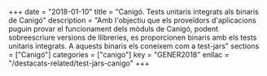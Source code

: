 +++
date        = "2018-01-10"
title       = "Canigó. Tests unitaris integrats als binaris de Canigó"
description = "Amb l'objectiu que els proveïdors d'aplicacions puguin provar el funcionament dels mòduls de Canigó, podent sobreescriure versions de llibreries, es proporcionen binaris amb els tests unitaris integrats. A aquests binaris els coneixem com a test-jars"
sections    = ["Canigó"]
categories  = ["canigo"]
key         = "GENER2018"
enllac      = "/destacats-related/test-jars-canigo"
+++


